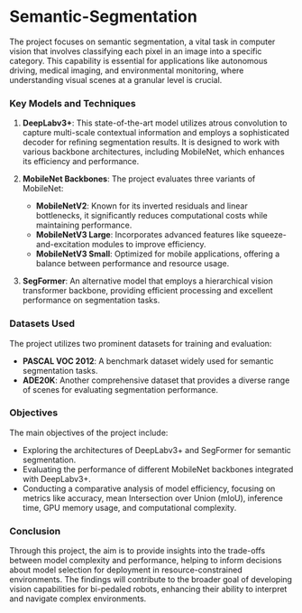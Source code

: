 # Semantic-Segmentation

The project focuses on semantic segmentation, a vital task in computer vision that involves classifying each pixel in an image into a specific category. This capability is essential for applications like autonomous driving, medical imaging, and environmental monitoring, where understanding visual scenes at a granular level is crucial.

### Key Models and Techniques

1. **DeepLabv3+**: This state-of-the-art model utilizes atrous convolution to capture multi-scale contextual information and employs a sophisticated decoder for refining segmentation results. It is designed to work with various backbone architectures, including MobileNet, which enhances its efficiency and performance.

2. **MobileNet Backbones**: The project evaluates three variants of MobileNet:
   - **MobileNetV2**: Known for its inverted residuals and linear bottlenecks, it significantly reduces computational costs while maintaining performance.
   - **MobileNetV3 Large**: Incorporates advanced features like squeeze-and-excitation modules to improve efficiency.
   - **MobileNetV3 Small**: Optimized for mobile applications, offering a balance between performance and resource usage.

3. **SegFormer**: An alternative model that employs a hierarchical vision transformer backbone, providing efficient processing and excellent performance on segmentation tasks.

### Datasets Used

The project utilizes two prominent datasets for training and evaluation:
- **PASCAL VOC 2012**: A benchmark dataset widely used for semantic segmentation tasks.
- **ADE20K**: Another comprehensive dataset that provides a diverse range of scenes for evaluating segmentation performance.

### Objectives

The main objectives of the project include:
- Exploring the architectures of DeepLabv3+ and SegFormer for semantic segmentation.
- Evaluating the performance of different MobileNet backbones integrated with DeepLabv3+.
- Conducting a comparative analysis of model efficiency, focusing on metrics like accuracy, mean Intersection over Union (mIoU), inference time, GPU memory usage, and computational complexity.

### Conclusion

Through this project, the aim is to provide insights into the trade-offs between model complexity and performance, helping to inform decisions about model selection for deployment in resource-constrained environments. The findings will contribute to the broader goal of developing vision capabilities for bi-pedaled robots, enhancing their ability to interpret and navigate complex environments.
